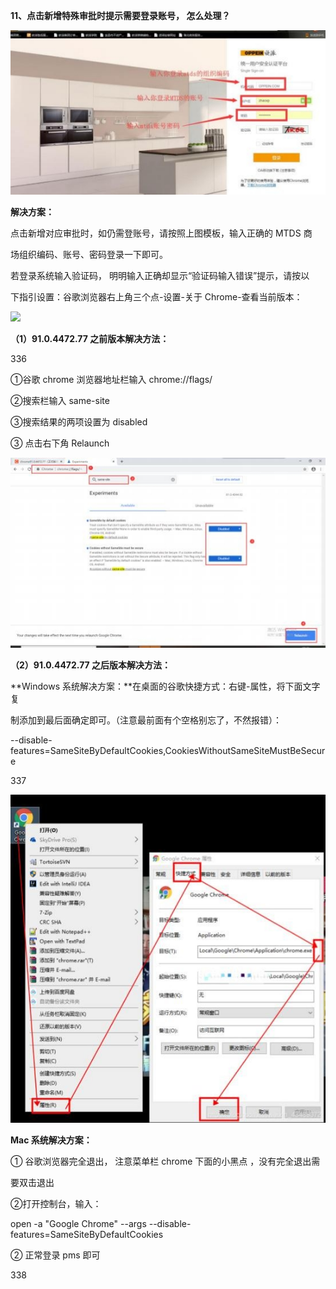 <a name="bookmark11"></a>**11、点击新增特殊审批时提示需要登录账号， 怎么处理？**

![](Aspose.Words.d1bfbd55-1b76-4c79-a3a2-ed1df6a524b9.025.jpeg)

**解决方案：**

点击新增对应审批时，如仍需登账号，请按照上图模板，输入正确的 MTDS 商

场组织编码、账号、密码登录一下即可。

若登录系统输入验证码， 明明输入正确却显示“验证码输入错误”提示，请按以

下指引设置：谷歌浏览器右上角三个点-设置-关于 Chrome-查看当前版本：

![](Aspose.Words.d1bfbd55-1b76-4c79-a3a2-ed1df6a524b9.026.png)

**（1）91.0.4472.77 之前版本解决方法：**

336

①谷歌 chrome 浏览器地址栏输入 chrome://flags/

②搜索栏输入 same-site

③搜索结果的两项设置为 disabled

③ 点击右下角  Relaunch

![](Aspose.Words.d1bfbd55-1b76-4c79-a3a2-ed1df6a524b9.027.jpeg)

**（2）91.0.4472.77 之后版本解决方法：**

**Windows 系统解决方案：**在桌面的谷歌快捷方式：右键-属性，将下面文字复

制添加到最后面确定即可。（注意最前面有个空格别忘了，不然报错）：

--disable-features=SameSiteByDefaultCookies,CookiesWithoutSameSiteMustBeSecure

337

![](Aspose.Words.d1bfbd55-1b76-4c79-a3a2-ed1df6a524b9.028.jpeg)

**Mac 系统解决方案：**

① 谷歌浏览器完全退出，  注意菜单栏 chrome 下面的小黑点 ，没有完全退出需

要双击退出

②打开控制台，输入：

open -a "Google Chrome" --args --disable-features=SameSiteByDefaultCookies

② 正常登录 pms 即可

338

